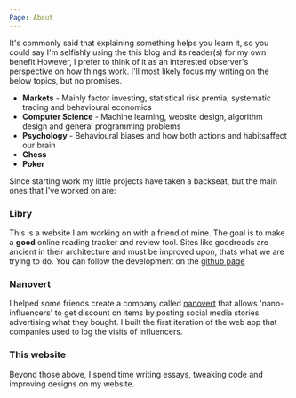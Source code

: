 ```yaml
---
Page: About
---
```


It's commonly said that explaining something helps you learn it, so you could say I'm selfishly using the this blog and its reader(s) for my own benefit.However, I prefer to think of it as an interested observer's perspective on how things work. I'll most likely focus my writing on the below topics, but no promises.

- **Markets** - Mainly factor investing, statistical risk premia, systematic trading and behavioural economics
- **Computer Science** - Machine learning, website design, algorithm design and general programming problems
- **Psychology** - Behavioural biases and how both actions and habitsaffect our brain
- **Chess**
- **Poker**

Since starting work my little projects have taken a backseat, but the main ones that I've worked on are:

### Libry

This is a website I am working on with a friend of mine. The goal is to make a **good** online reading tracker and review tool. Sites like goodreads are ancient in their architecture and must be improved upon, thats what we are trying to do. You can follow the development on the [github page](https://github.com/barney-n/libry-frontend)

### Nanovert

I helped some friends create a company called [nanovert](https://www.nanovert.co.uk/) that allows 'nano-influencers' to get discount on items by posting social media stories advertising what they bought. I built the first iteration of the web app that companies used to log the visits of influencers.

### This website

Beyond those above, I spend time writing essays, tweaking code and improving designs on my website.
